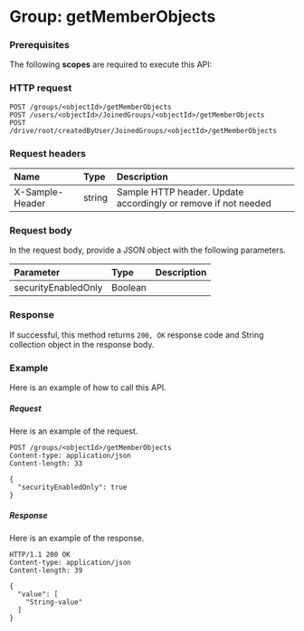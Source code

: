 # Group: getMemberObjects


### Prerequisites
The following **scopes** are required to execute this API: 
### HTTP request
<!-- { "blockType": "ignored" } -->
```http
POST /groups/<objectId>/getMemberObjects
POST /users/<objectId>/JoinedGroups/<objectId>/getMemberObjects
POST /drive/root/createdByUser/JoinedGroups/<objectId>/getMemberObjects

```
### Request headers
| Name       | Type | Description|
|:---------------|:--------|:----------|
| X-Sample-Header  | string  | Sample HTTP header. Update accordingly or remove if not needed|

### Request body
In the request body, provide a JSON object with the following parameters.

| Parameter	   | Type	|Description|
|:---------------|:--------|:----------|
|securityEnabledOnly|Boolean||

### Response
If successful, this method returns `200, OK` response code and String collection object in the response body.

### Example
Here is an example of how to call this API.
##### Request
Here is an example of the request.
<!-- {
  "blockType": "request",
  "name": "group_getmemberobjects"
}-->
```http
POST /groups/<objectId>/getMemberObjects
Content-type: application/json
Content-length: 33

{
  "securityEnabledOnly": true
}
```

##### Response
Here is an example of the response.
<!-- {
  "blockType": "response",
  "truncated": false,
  "@odata.type": "string",
  "isCollection": true
} -->
```http
HTTP/1.1 200 OK
Content-type: application/json
Content-length: 39

{
  "value": [
    "String-value"
  ]
}
```

<!-- uuid: 4907a8aa-a4d2-4a0a-8d7c-57af5fc81db4
2015-10-19 09:46:34 UTC -->
<!-- {
  "type": "#page.annotation",
  "description": "Group: getMemberObjects",
  "keywords": "",
  "section": "documentation",
  "tocPath": ""
}-->